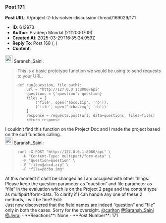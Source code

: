 ### Post 171
**Post URL**: /t/project-2-tds-solver-discussion-thread/169029/171
- **ID**: 612973
- **Author**: Pradeep Mondal (21f2000709)
- **Created At**: 2025-03-29T16:35:24.959Z
- **Reply To**: Post 168 (, )
- **Content**:  
  <aside class="quote group-ds-students" data-username="Saransh_Saini" data-post="168" data-topic="169029">
<div class="title">
<div class="quote-controls"></div>
<img alt="" width="24" height="24" src="https://dub1.discourse-cdn.com/flex013/user_avatar/discourse.onlinedegree.iitm.ac.in/saransh_saini/48/123495_2.png" class="avatar"> Saransh_Saini:</div>
<blockquote>
This is a basic prototype function we would be using to send requests to your URL.
<pre><code class="lang-auto">def run(question, file_path):
    url = "http://127.0.0.1:8080/api"
    questions = {'question': question}
    files = [
        ('file', open("abcd.zip", 'rb')),
        ('file', open("dcba.img", 'rb'))
    ]
    response = requests.post(url, data=questions, files=files)
    return response
</code></pre>
</blockquote>
</aside>
I couldn’t find this function on the Project Doc and I made the project based on the curl function calling.
<aside class="quote group-ds-students" data-username="Saransh_Saini" data-post="168" data-topic="169029">
<div class="title">
<div class="quote-controls"></div>
<img alt="" width="24" height="24" src="https://dub1.discourse-cdn.com/flex013/user_avatar/discourse.onlinedegree.iitm.ac.in/saransh_saini/48/123495_2.png" class="avatar"> Saransh_Saini:</div>
<blockquote>
<pre><code class="lang-auto">curl -X POST "http://127.0.0.1:8080/api" \
  -H "Content-Type: multipart/form-data" \
  -F "question=question" \
  -F "file=@abcd.zip" \
  -F "file=@dcba.img"
</code></pre>
</blockquote>
</aside>
At this moment it can’t be changed as I am occupied with other things. Please keep the question parameter as “question” and file parameter as “file” in the evaluation which is on the Project 2 page and the content type as multipart/form-data.
To clarify if I can handle any one of these 2 methods, I will be fine?
Edit:<br>
Just now discovered that the field names are indeed “question” and “file” only in both the cases. Sorry for the oversight.
<a class="mention" href="/u/carlton">@carlton</a> <a class="mention" href="/u/saransh_saini">@Saransh_Saini</a> <a class="mention" href="/u/jivraj">@Jivraj</a>
- **Reactions**: None
- **Post Number**: 171

